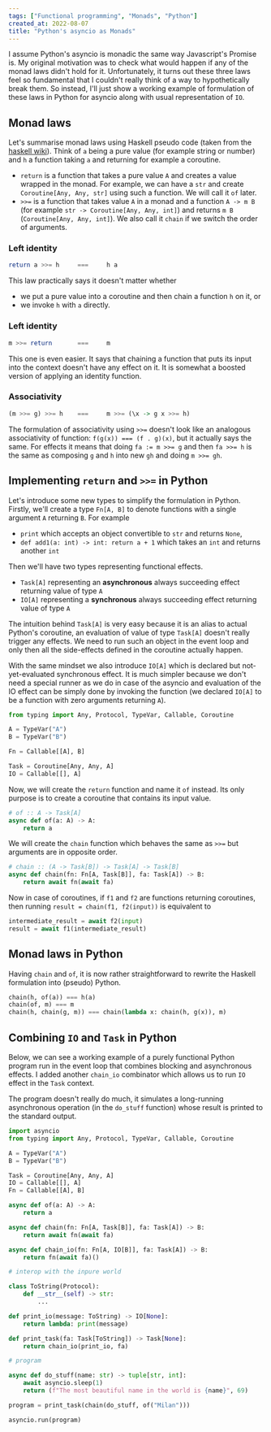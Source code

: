 ```yaml
---
tags: ["Functional programming", "Monads", "Python"]
created_at: 2022-08-07
title: "Python's asyncio as Monads"
---
```


I assume Python's asyncio is monadic the same way Javascript's Promise is. My original motivation was to check what would happen if any of the monad laws didn't hold for it. Unfortunately, it turns out these three laws feel so fundamental that I couldn't really think of a way to hypothetically break them. So instead, I'll just show a working example of formulation of these laws in Python for asyncio along with usual representation of `IO`.

## Monad laws

Let's summarise monad laws using Haskell pseudo code (taken from the [haskell wiki](https://wiki.haskell.org/Monad_laws)). Think of `a` being a pure value (for example string or number) and `h` a function taking `a` and returning for example a coroutine.

- `return` is a function that takes a pure value `A` and creates a value wrapped in the monad. For example, we can have a `str` and create `Coroutine[Any, Any, str]` using such a function. We will call it `of` later.
- `>>=` is a function that takes value `A` in a monad and a function `A -> m B` (for example `str -> Coroutine[Any, Any, int]`) and returns `m B` (`Coroutine[Any, Any, int]`). We also call it `chain` if we switch the order of arguments.

### Left identity

```haskell
return a >>= h     ===     h a
```

This law practically says it doesn't matter whether

- we put a pure value into a coroutine and then chain a function `h` on it, or
- we invoke `h` with `a` directly.

### Left identity

```haskell
m >>= return       ===     m
```

This one is even easier. It says that chaining a function that puts its input into the context doesn't have any effect on it. It is somewhat a boosted version of applying an identity function.

### Associativity

```haskell
(m >>= g) >>= h    ===     m >>= (\x -> g x >>= h)
```

The formulation of associativity using `>>=` doesn't look like an analogous associativity of function: `f(g(x)) === (f . g)(x)`, but it actually says the same. For effects it means that doing `fa := m >>= g` and then `fa >>= h` is the same as composing `g` and `h` into new `gh` and doing `m >>= gh`.

## Implementing `return` and `>>=` in Python

Let's introduce some new types to simplify the formulation in Python. Firstly, we'll create a type `Fn[A, B]` to denote functions with a single argument `A` returning `B`. For example

- `print` which accepts an object convertible to `str` and returns `None`,
- `def add1(a: int) -> int: return a + 1`  which takes an `int` and returns another `int`

Then we'll have two types representing functional effects.

- `Task[A]` representing an **asynchronous** always succeeding effect returning value of type `A`
- `IO[A]` representing a **synchronous** always succeeding effect returning value of type `A`

The intuition behind `Task[A]` is very easy because it is an alias to actual Python's coroutine, an evaluation of value of type `Task[A]` doesn't really trigger any effects. We need to run such an object in the event loop and only then all the side-effects defined in the coroutine actually happen.

With the same mindset we also introduce `IO[A]` which is declared but not-yet-evaluated synchronous effect. It is much simpler because we don't need a special runner as we do in case of the asyncio and evaluation of the IO effect can be simply done by invoking the function (we declared `IO[A]` to be a function with zero arguments returning `A`).

```python
from typing import Any, Protocol, TypeVar, Callable, Coroutine

A = TypeVar("A")
B = TypeVar("B")

Fn = Callable[[A], B]

Task = Coroutine[Any, Any, A]
IO = Callable[[], A]
```

Now, we will create the `return` function and name it `of` instead. Its only purpose is to create a coroutine that contains its input value.

```python
# of :: A -> Task[A]
async def of(a: A) -> A:
	return a
```

We will create the `chain` function which behaves the same as `>>=` but arguments are in opposite order.

```python
# chain :: (A -> Task[B]) -> Task[A] -> Task[B]
async def chain(fn: Fn[A, Task[B]], fa: Task[A]) -> B:
    return await fn(await fa)
```

Now in case of coroutines, if `f1` and `f2` are functions returning coroutines, then running `result = chain(f1, f2(input))` is equivalent to

```python
intermediate_result = await f2(input)
result = await f1(intermediate_result)
```

## Monad laws in Python

Having `chain` and `of`, it is now rather straightforward to rewrite the Haskell formulation into (pseudo) Python.

```python
chain(h, of(a)) === h(a)
chain(of, m) === m
chain(h, chain(g, m)) === chain(lambda x: chain(h, g(x)), m)
```

## Combining `IO` and `Task` in Python

Below, we can see a working example of a purely functional Python program run in the event loop that combines blocking and asynchronous effects. I added another `chain_io` combinator which allows us to run `IO` effect in the `Task` context.

The program doesn't really do much, it simulates a long-running asynchronous operation (in the `do_stuff` function) whose result is printed to the standard output.

```python
import asyncio
from typing import Any, Protocol, TypeVar, Callable, Coroutine

A = TypeVar("A")
B = TypeVar("B")

Task = Coroutine[Any, Any, A]
IO = Callable[[], A]
Fn = Callable[[A], B]

async def of(a: A) -> A:
    return a

async def chain(fn: Fn[A, Task[B]], fa: Task[A]) -> B:
    return await fn(await fa)

async def chain_io(fn: Fn[A, IO[B]], fa: Task[A]) -> B:
    return fn(await fa)()

# interop with the inpure world

class ToString(Protocol):
    def __str__(self) -> str:
        ...

def print_io(message: ToString) -> IO[None]:
    return lambda: print(message)

def print_task(fa: Task[ToString]) -> Task[None]:
    return chain_io(print_io, fa)

# program

async def do_stuff(name: str) -> tuple[str, int]:
    await asyncio.sleep(1)
    return (f"The most beautiful name in the world is {name}", 69)

program = print_task(chain(do_stuff, of("Milan")))

asyncio.run(program)
```